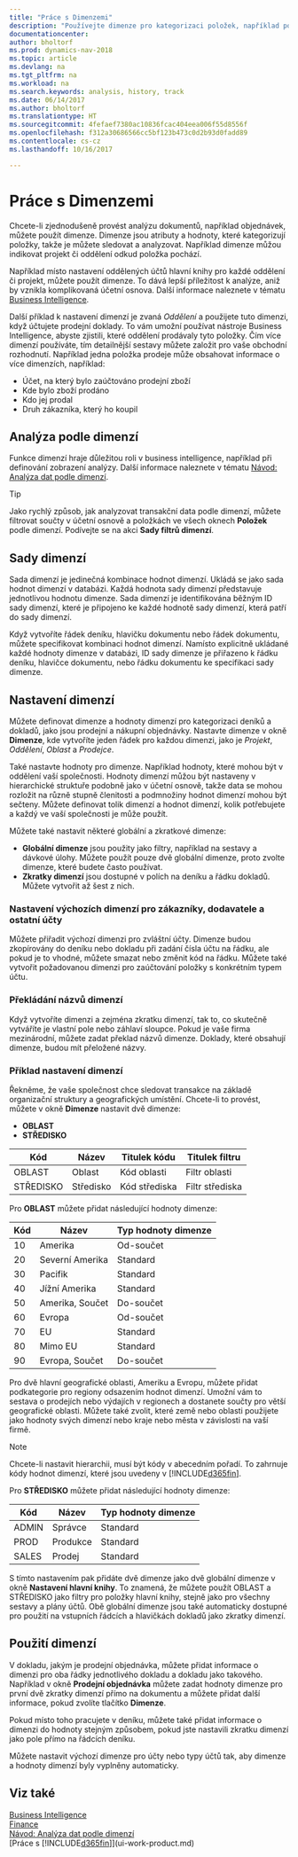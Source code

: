 ```yaml
---
title: "Práce s Dimenzemi"
description: "Používejte dimenze pro kategorizaci položek, například podle oddělení nebo projektu, takže můžete snadno sledovat a analyzovat data."
documentationcenter: 
author: bholtorf
ms.prod: dynamics-nav-2018
ms.topic: article
ms.devlang: na
ms.tgt_pltfrm: na
ms.workload: na
ms.search.keywords: analysis, history, track
ms.date: 06/14/2017
ms.author: bholtorf
ms.translationtype: HT
ms.sourcegitcommit: 4fefaef7380ac10836fcac404eea006f55d8556f
ms.openlocfilehash: f312a30686566cc5bf123b473c0d2b93d0fadd89
ms.contentlocale: cs-cz
ms.lasthandoff: 10/16/2017

---
```

# <a name="working-with-dimensions"></a>Práce s Dimenzemi
Chcete-li zjednodušeně provést analýzu dokumentů, například objednávek, můžete použít dimenze. Dimenze jsou atributy a hodnoty, které kategorizují položky, takže je můžete sledovat a analyzovat. Například dimenze můžou indikovat projekt či oddělení odkud položka pochází.  

Například místo nastavení oddělených účtů hlavní knihy pro každé oddělení či projekt, můžete použít dimenze. To dává lepší příležitost k analýze, aniž by vznikla komplikovaná účetní osnova. Další informace naleznete v tématu [Business Intelligence](bi.md).

Další příklad k nastavení dimenzí je zvaná *Oddělení* a použijete tuto dimenzi, když účtujete prodejní doklady. To vám umožní používat nástroje Business Intelligence, abyste zjistili, které oddělení prodávaly tyto položky.
Čím více dimenzí používáte, tím detailnější sestavy můžete založit pro vaše obchodní rozhodnutí. Například jedna položka prodeje může obsahovat informace o více dimenzích, například:  

* Účet, na který bylo zaúčtováno prodejní zboží  
* Kde bylo zboží prodáno
* Kdo jej prodal
* Druh zákazníka, který ho koupil  

## <a name="analyzing-by-dimensions"></a>Analýza podle dimenzí
Funkce dimenzí hraje důležitou roli v business intelligence, například při definování zobrazení analýzy. Další informace naleznete v tématu [Návod: Analýza dat podle dimenzí](bi-how-analyze-data-dimension.md).

> [!TIP]
> Jako rychlý způsob, jak analyzovat transakční data podle dimenzí, můžete filtrovat součty v účetní osnově a položkách ve všech oknech **Položek** podle dimenzí. Podívejte se na akci **Sady filtrů dimenzí**.

## <a name="dimension-sets"></a>Sady dimenzí
Sada dimenzí je jedinečná kombinace hodnot dimenzí. Ukládá se jako sada hodnot dimenzí v databázi. Každá hodnota sady dimenzí představuje jednotlivou hodnotu dimenze. Sada dimenzí je identifikována běžným ID sady dimenzí, které je připojeno ke každé hodnotě sady dimenzí, která patří do sady dimenzí.  

Když vytvoříte řádek deníku, hlavičku dokumentu nebo řádek dokumentu, můžete specifikovat kombinaci hodnot dimenzí. Namísto explicitně ukládané každé hodnoty dimenze v databázi, ID sady dimenze je přiřazeno k řádku deníku, hlavičce dokumentu, nebo řádku dokumentu ke specifikaci sady dimenze.  

## <a name="setting-up-dimensions"></a>Nastavení dimenzí
Můžete definovat dimenze a hodnoty dimenzí pro kategorizaci deníků a dokladů, jako jsou prodejní a nákupní objednávky. Nastavte dimenze v okně **Dimenze**, kde vytvoříte jeden řádek pro každou dimenzi, jako je *Projekt*, *Oddělení*, *Oblast* a *Prodejce*.

Také nastavte hodnoty pro dimenze. Například hodnoty, které mohou být v oddělení vaší společnosti. Hodnoty dimenzí můžou být nastaveny v hierarchické struktuře podobně jako v účetní osnově, takže data se mohou rozložit na různě stupně členitosti a podmnožiny hodnot dimenzí mohou být sečteny. Můžete definovat tolik dimenzí a hodnot dimenzí, kolik potřebujete a každý ve vaší společnosti je může použít.

Můžete také nastavit některé globální a zkratkové dimenze:  

* **Globální dimenze** jsou použity jako filtry, například na sestavy a dávkové úlohy. Můžete použít pouze dvě globální dimenze, proto zvolte dimenze, které budete často používat.
* **Zkratky dimenzí** jsou dostupné v polích na deníku a řádku dokladů. Můžete vytvořit až šest z nich.  

### <a name="setting-up-default-dimensions-for-customers-vendors-and-other-accounts"></a>Nastavení výchozích dimenzí pro zákazníky, dodavatele a ostatní účty
Můžete přiřadit výchozí dimenzi pro zvláštní účty. Dimenze budou zkopírovány do deníku nebo dokladu při zadání čísla účtu na řádku, ale pokud je to vhodné, můžete smazat nebo změnit kód na řádku. Můžete také vytvořit požadovanou dimenzi pro zaúčtování položky s konkrétním typem účtu.  

### <a name="translating-the-names-of-dimensions"></a>Překládání názvů dimenzí
Když vytvoříte dimenzi a zejména zkratku dimenzí, tak to, co skutečně vytváříte je vlastní pole nebo záhlaví sloupce. Pokud je vaše firma mezinárodní, můžete zadat překlad názvů dimenze. Doklady, které obsahují dimenze, budou mít přeložené názvy.   

### <a name="example-of-dimension-setup"></a>Příklad nastavení dimenzí
Řekněme, že vaše společnost chce sledovat transakce na základě organizační struktury a geografických umístění. Chcete-li to provést, můžete v okně **Dimenze** nastavit dvě dimenze:

* **OBLAST**  
* **STŘEDISKO**  

| Kód | Název | Titulek kódu | Titulek filtru |
| --- | --- | --- | --- |
| OBLAST |Oblast |Kód oblasti |Filtr oblasti |
| STŘEDISKO |Středisko |Kód střediska |Filtr střediska |

Pro **OBLAST** můžete přidat následující hodnoty dimenze:

| Kód | Název | Typ hodnoty dimenze |
| --- | --- | --- |
| 10 |Amerika |Od-součet |
| 20 |Severní Amerika |Standard |
| 30 |Pacifik |Standard |
| 40 |Jížní Amerika |Standard |
| 50 |Amerika, Součet |Do-součet |
| 60 |Evropa |Od-součet |
| 70 |EU |Standard |
| 80 |Mimo EU |Standard |
| 90 |Evropa, Součet |Do-součet |

Pro dvě hlavní geografické oblasti, Ameriku a Evropu, můžete přidat podkategorie pro regiony odsazením hodnot dimenzí. Umožní vám to sestava o prodejích nebo výdajích v regionech a dostanete součty pro větší geografické oblasti. Můžete také zvolit, které země nebo oblasti použijete jako hodnoty svých dimenzí nebo kraje nebo města v závislosti na vaší firmě.  
> [!NOTE]  
>   Chcete-li nastavit hierarchii, musí být kódy v abecedním pořadí. To zahrnuje kódy hodnot dimenzí, které jsou uvedeny v [!INCLUDE[d365fin](includes/d365fin_md.md)].  

Pro **STŘEDISKO** můžete přidat následující hodnoty dimenze:

| Kód | Název | Typ hodnoty dimenze |
| --- | --- | --- |
| ADMIN |Správce |Standard |
| PROD |Produkce |Standard |
| SALES |Prodej |Standard |

S tímto nastavením pak přidáte dvě dimenze jako dvě globální dimenze v okně **Nastavení hlavní knihy**. To znamená, že můžete použít OBLAST a STŘEDISKO jako filtry pro položky hlavní knihy, stejně jako pro všechny sestavy a plány účtů. Obě globální dimenze jsou také automaticky dostupné pro použití na vstupních řádcích a hlavičkách dokladů jako zkratky dimenzí.  

## <a name="using-dimensions"></a>Použití dimenzí
V dokladu, jakým je prodejní objednávka, můžete přidat informace o dimenzi pro oba řádky jednotlivého dokladu a dokladu jako takového. Například v okně **Prodejní objednávka** můžete zadat hodnoty dimenze pro první dvě zkratky dimenzí přímo na dokumentu a můžete přidat další informace, pokud zvolíte tlačítko **Dimenze**.  

Pokud místo toho pracujete v deníku, můžete také přidat informace o dimenzi do hodnoty stejným způsobem, pokud jste nastavili zkratku dimenzí jako pole přímo na řádcích deníku.  

Můžete nastavit výchozí dimenze pro účty nebo typy účtů tak, aby dimenze a hodnoty dimenzí byly vyplněny automaticky.

## <a name="see-also"></a>Viz také
[Business Intelligence](bi.md)  
[Finance](finance.md)  
[Návod: Analýza dat podle dimenzí](bi-how-analyze-data-dimension.md)  
[Práce s [!INCLUDE[d365fin](includes/d365fin_md.md)]](ui-work-product.md)  

